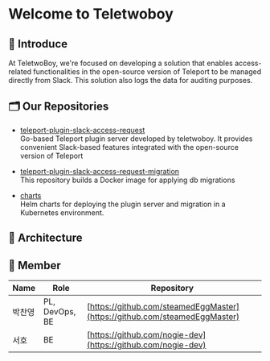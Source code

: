 # Welcome to Teletwoboy
## 📝 Introduce
At TeletwoBoy, we're focused on developing a solution that enables access-related functionalities in the open-source version of Teleport to be managed directly from Slack. 
This solution also logs the data for auditing purposes.
   
## 🗂️ Our Repositories
- [teleport-plugin-slack-access-request](https://github.com/teletwoboy/teleport-plugin-slack-access-request)   
Go-based Teleport plugin server developed by teletwoboy. It provides convenient Slack-based features integrated with the open-source version of Teleport   

- [teleport-plugin-slack-access-request-migration](https://github.com/teletwoboy/teleport-plugin-slack-access-request-migration)   
This repository builds a Docker image for applying db migrations   

- [charts](https://github.com/teletwoboy/charts)   
Helm charts for deploying the plugin server and migration in a Kubernetes environment.
## 🔧 Architecture


## 👥 Member
| Name | Role | Repository |
|---|---|---|
| 박찬영 | PL, DevOps, BE | [https://github.com/steamedEggMaster](https://github.com/steamedEggMaster) |
| 서호 | BE | [https://github.com/nogie-dev](https://github.com/nogie-dev) |
